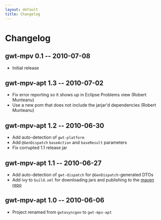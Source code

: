 ```yaml
---
layout: default
title: Changelog
---
```


Changelog
=========

gwt-mpv 0.1 -- 2010-07-08
------------------------

* Initial release

gwt-mpv-apt 1.3 -- 2010-07-02
----------------------------

* Fix error reporting so it shows up in Eclipse Problems view (Robert Munteanu)
* Use a new pom that does not include the jarjar'd dependencies (Robert Munteanu)

gwt-mpv-apt 1.2 -- 2010-06-30
----------------------------

* Add auto-detection of `gwt-platform`
* Add `@GenDispatch` `baseAction` and `baseResult` parameters
* Fix corrupted 1.1 release jar

gwt-mpv-apt 1.1 -- 2010-06-27
----------------------------

* Add auto-detection of `gwt-dispatch` for `@GenDispatch`-generated DTOs
* Add ivy to `build.xml` for downloading jars and publishing to the [maven repo](http://repo.joist.ws/org/gwtmpv/gwt-mpv-apt/)

gwt-mpv-apt 1.0 -- 2010-06-06
----------------------------

* Project renamed from `gwtasyncgen` to `gwt-mpv-apt`


